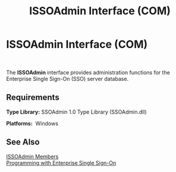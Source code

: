 ﻿---
title: ISSOAdmin Interface (COM)
TOCTitle: ISSOAdmin Interface (COM)
ms:assetid: a5eaf9ec-f5d1-4c93-8e37-b95aee950893
ms:mtpsurl: https://msdn.microsoft.com/en-us/library/Aa745857(v=BTS.80)
ms:contentKeyID: 51530285
ms.date: 08/30/2017
mtps_version: v=BTS.80
---

# ISSOAdmin Interface (COM)

 

The **ISSOAdmin** interface provides administration functions for the Enterprise Single Sign-On (SSO) server database.

## Requirements

**Type Library:** SSOAdmin 1.0 Type Library (SSOAdmin.dll)

**Platforms:**  Windows

## See Also

[ISSOAdmin Members](issoadmin-members.md)  
[Programming with Enterprise Single Sign-On](https://msdn.microsoft.com/library/aa704508\(v=bts.80\))

